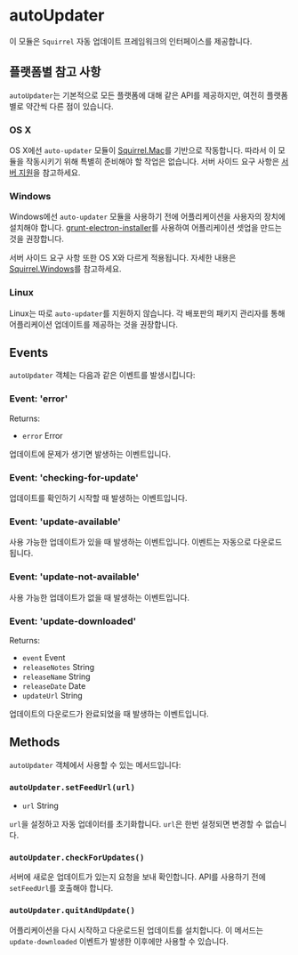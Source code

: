 ﻿# autoUpdater

이 모듈은 `Squirrel` 자동 업데이트 프레임워크의 인터페이스를 제공합니다.

## 플랫폼별 참고 사항

`autoUpdater`는 기본적으로 모든 플랫폼에 대해 같은 API를 제공하지만, 여전히 플랫폼별로 약간씩 다른 점이 있습니다.

### OS X

OS X에선 `auto-updater` 모듈이 [Squirrel.Mac][squirrel-mac]를 기반으로 작동합니다.
따라서 이 모듈을 작동시키기 위해 특별히 준비해야 할 작업은 없습니다.
서버 사이드 요구 사항은 [서버 지원][server-support]을 참고하세요.

### Windows

Windows에선 `auto-updater` 모듈을 사용하기 전에 어플리케이션을 사용자의 장치에 설치해야 합니다.
[grunt-electron-installer][installer]를 사용하여 어플리케이션 셋업을 만드는 것을 권장합니다.

서버 사이드 요구 사항 또한 OS X와 다르게 적용됩니다. 자세한 내용은 [Squirrel.Windows][squirrel-windows]를 참고하세요.

### Linux

Linux는 따로 `auto-updater`를 지원하지 않습니다.
각 배포판의 패키지 관리자를 통해 어플리케이션 업데이트를 제공하는 것을 권장합니다.

## Events

`autoUpdater` 객체는 다음과 같은 이벤트를 발생시킵니다:

### Event: 'error'

Returns:

* `error` Error

업데이트에 문제가 생기면 발생하는 이벤트입니다.

### Event: 'checking-for-update'

업데이트를 확인하기 시작할 때 발생하는 이벤트입니다.

### Event: 'update-available'

사용 가능한 업데이트가 있을 때 발생하는 이벤트입니다. 이벤트는 자동으로 다운로드 됩니다.

### Event: 'update-not-available'

사용 가능한 업데이트가 없을 때 발생하는 이벤트입니다.

### Event: 'update-downloaded'

Returns:

* `event` Event
* `releaseNotes` String
* `releaseName` String
* `releaseDate` Date
* `updateUrl` String

업데이트의 다운로드가 완료되었을 때 발생하는 이벤트입니다.

## Methods

`autoUpdater` 객체에서 사용할 수 있는 메서드입니다:

### `autoUpdater.setFeedUrl(url)`

* `url` String

`url`을 설정하고 자동 업데이터를 초기화합니다. `url`은 한번 설정되면 변경할 수 없습니다.

### `autoUpdater.checkForUpdates()`

서버에 새로운 업데이트가 있는지 요청을 보내 확인합니다. API를 사용하기 전에 `setFeedUrl`를 호출해야 합니다.

### `autoUpdater.quitAndUpdate()`

어플리케이션을 다시 시작하고 다운로드된 업데이트를 설치합니다.
이 메서드는 `update-downloaded` 이벤트가 발생한 이후에만 사용할 수 있습니다.

[squirrel-mac]: https://github.com/Squirrel/Squirrel.Mac
[server-support]: https://github.com/Squirrel/Squirrel.Mac#server-support
[squirrel-windows]: https://github.com/Squirrel/Squirrel.Windows
[installer]: https://github.com/atom/grunt-electron-installer
